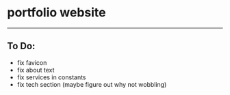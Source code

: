 
# portfolio website

---

## To Do:

- fix favicon 
- fix about text
- fix services in constants
- fix tech section (maybe figure out why not wobbling)

